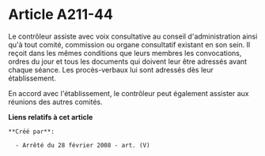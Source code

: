 # Article A211-44

Le contrôleur assiste avec voix consultative au conseil d'administration ainsi qu'à tout comité, commission ou organe
consultatif existant en son sein. Il reçoit dans les mêmes conditions que leurs membres les convocations, ordres du jour et
tous les documents qui doivent leur être adressés avant chaque séance. Les procès-verbaux lui sont adressés dès leur
établissement.

En accord avec l'établissement, le contrôleur peut également assister aux réunions des autres comités.

**Liens relatifs à cet article**

	**Créé par**:

	  - Arrêté du 28 février 2008 - art. (V)

